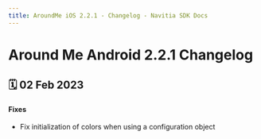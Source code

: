 ```yaml
---
title: AroundMe iOS 2.2.1 - Changelog - Navitia SDK Docs
---
```


# Around Me Android 2.2.1 Changelog

<h2>🗓 02 Feb 2023</h2>

#### Fixes
- Fix initialization of colors when using a configuration object

